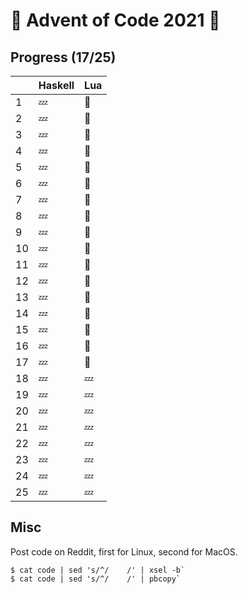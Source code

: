 # :christmas_tree: Advent of Code 2021 :santa:

## Progress (17/25)

|     | Haskell | Lua     |
| --- | ------- | ------- |
| 1   | :zzz:   | :bell:  |
| 2   | :zzz:   | :bell:  |
| 3   | :zzz:   | :bell:  |
| 4   | :zzz:   | :bell:  |
| 5   | :zzz:   | :bell:  |
| 6   | :zzz:   | :bell:  |
| 7   | :zzz:   | :bell:  |
| 8   | :zzz:   | :bell:  |
| 9   | :zzz:   | :bell:  |
| 10  | :zzz:   | :bell:  |
| 11  | :zzz:   | :bell:  |
| 12  | :zzz:   | :bell:  |
| 13  | :zzz:   | :bell:  |
| 14  | :zzz:   | :bell:  |
| 15  | :zzz:   | :bell:  |
| 16  | :zzz:   | :bell:  |
| 17  | :zzz:   | :bell:  |
| 18  | :zzz:   | :zzz:   |
| 19  | :zzz:   | :zzz:   |
| 20  | :zzz:   | :zzz:   |
| 21  | :zzz:   | :zzz:   |
| 22  | :zzz:   | :zzz:   |
| 23  | :zzz:   | :zzz:   |
| 24  | :zzz:   | :zzz:   |
| 25  | :zzz:   | :zzz:   |

## Misc

Post code on Reddit, first for Linux, second for MacOS.

```
$ cat code | sed 's/^/    /' | xsel -b`
$ cat code | sed 's/^/    /' | pbcopy`
```

